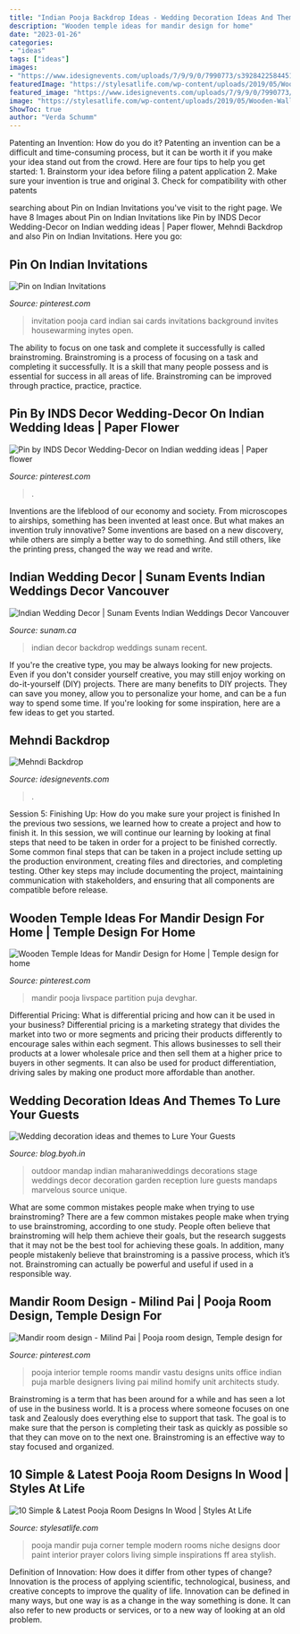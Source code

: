 ```yaml
---
title: "Indian Pooja Backdrop Ideas - Wedding Decoration Ideas And Themes To Lure Your Guests"
description: "Wooden temple ideas for mandir design for home"
date: "2023-01-26"
categories:
- "ideas"
tags: ["ideas"]
images:
- "https://www.idesignevents.com/uploads/7/9/9/0/7990773/s392842258445130786_p263_i4_w2560.jpeg"
featuredImage: "https://stylesatlife.com/wp-content/uploads/2019/05/Wooden-Wall-Background-for-Pooja-Room.jpg"
featured_image: "https://www.idesignevents.com/uploads/7/9/9/0/7990773/s392842258445130786_p263_i4_w2560.jpeg"
image: "https://stylesatlife.com/wp-content/uploads/2019/05/Wooden-Wall-Background-for-Pooja-Room.jpg"
ShowToc: true
author: "Verda Schumm"
---
```



Patenting an Invention: How do you do it?
Patenting an invention can be a difficult and time-consuming process, but it can be worth it if you make your idea stand out from the crowd. Here are four tips to help you get started: 1. Brainstorm your idea before filing a patent application 
2. Make sure your invention is true and original 
3. Check for compatibility with other patents 

	

		
searching about Pin on Indian Invitations you've visit to the right page. We have 8 Images about Pin on Indian Invitations like Pin by INDS Decor Wedding-Decor on Indian wedding ideas | Paper flower, Mehndi Backdrop and also Pin on Indian Invitations. Here you go:
		
    
## Pin On Indian Invitations

<img loading=lazy src="https://i.pinimg.com/736x/ba/fb/ea/bafbea766fb37730b7eacc200d4c0ac3.jpg" onerror="this.onerror=null;this.src='https://tse4.mm.bing.net/th?id=OIP.hBAHiY-bGWx-7wEGMzAxNwAAAA&amp;pid=15.1';" alt="Pin on Indian Invitations">

_Source: pinterest.com_

>invitation pooja card indian sai cards invitations background invites housewarming inytes open. 

	

The ability to focus on one task and complete it successfully is called brainstroming. Brainstroming is a process of focusing on a task and completing it successfully. It is a skill that many people possess and is essential for success in all areas of life. Brainstroming can be improved through practice, practice, practice.

    
## Pin By INDS Decor Wedding-Decor On Indian Wedding Ideas | Paper Flower

<img loading=lazy src="https://i.pinimg.com/originals/6a/7c/12/6a7c1292935540d6c0cdc85b56124728.jpg" onerror="this.onerror=null;this.src='https://tse3.mm.bing.net/th?id=OIP.EFM3MbKkcY05iOw5NajUWgHaJ4&amp;pid=15.1';" alt="Pin by INDS Decor Wedding-Decor on Indian wedding ideas | Paper flower">

_Source: pinterest.com_

>. 

	

Inventions are the lifeblood of our economy and society. From microscopes to airships, something has been invented at least once. But what makes an invention truly innovative? Some inventions are based on a new discovery, while others are simply a better way to do something. And still others, like the printing press, changed the way we read and write.

    
## Indian Wedding Decor | Sunam Events Indian Weddings Decor Vancouver

<img loading=lazy src="http://sunam.ca/wp-content/uploads/2016/06/colourful-backdrop-and-lighting.jpg" onerror="this.onerror=null;this.src='https://tse1.mm.bing.net/th?id=OIP.JIf4ee_qfISu_jp_IerZZQHaE6&amp;pid=15.1';" alt="Indian Wedding Decor | Sunam Events Indian Weddings Decor Vancouver">

_Source: sunam.ca_

>indian decor backdrop weddings sunam recent. 

	

If you're the creative type, you may be always looking for new projects. Even if you don't consider yourself creative, you may still enjoy working on do-it-yourself (DIY) projects. There are many benefits to DIY projects. They can save you money, allow you to personalize your home, and can be a fun way to spend some time. If you're looking for some inspiration, here are a few ideas to get you started.

    
## Mehndi Backdrop

<img loading=lazy src="https://www.idesignevents.com/uploads/7/9/9/0/7990773/s392842258445130786_p263_i4_w2560.jpeg" onerror="this.onerror=null;this.src='https://tse1.mm.bing.net/th?id=OIP.WRcLrEb9vxo41Chkof4WqQHaLH&amp;pid=15.1';" alt="Mehndi Backdrop">

_Source: idesignevents.com_

>. 

	

Session 5: Finishing Up: How do you make sure your project is finished
In the previous two sessions, we learned how to create a project and how to finish it. In this session, we will continue our learning by looking at final steps that need to be taken in order for a project to be finished correctly.
Some common final steps that can be taken in a project include setting up the production environment, creating files and directories, and completing testing. Other key steps may include documenting the project, maintaining communication with stakeholders, and ensuring that all components are compatible before release.

    
## Wooden Temple Ideas For Mandir Design For Home | Temple Design For Home

<img loading=lazy src="https://i.pinimg.com/736x/fe/2e/bb/fe2ebb23ce2d254bec6510367588a596.jpg" onerror="this.onerror=null;this.src='https://tse3.mm.bing.net/th?id=OIP.i-0J_Gc9dQQVOGzuSOyzKQHaLG&amp;pid=15.1';" alt="Wooden Temple Ideas for Mandir Design for Home | Temple design for home">

_Source: pinterest.com_

>mandir pooja livspace partition puja devghar. 

	

Differential Pricing: What is differential pricing and how can it be used in your business?
Differential pricing is a marketing strategy that divides the market into two or more segments and pricing their products differently to encourage sales within each segment. This allows businesses to sell their products at a lower wholesale price and then sell them at a higher price to buyers in other segments. It can also be used for product differentiation, driving sales by making one product more affordable than another.

    
## Wedding Decoration Ideas And Themes To Lure Your Guests

<img loading=lazy src="http://blog.byoh.in/wp-content/uploads/2016/04/Outdoor-wedding-ideas-2.jpg" onerror="this.onerror=null;this.src='https://tse1.mm.bing.net/th?id=OIP.nHgeIqT46OviNx0aolnjRwHaLH&amp;pid=15.1';" alt="Wedding decoration ideas and themes to Lure Your Guests">

_Source: blog.byoh.in_

>outdoor mandap indian maharaniweddings decorations stage weddings decor decoration garden reception lure guests mandaps marvelous source unique. 

	

What are some common mistakes people make when trying to use brainstroming?
There are a few common mistakes people make when trying to use brainstroming, according to one study. People often believe that brainstroming will help them achieve their goals, but the research suggests that it may not be the best tool for achieving these goals. In addition, many people mistakenly believe that brainstroming is a passive process, which it’s not. Brainstroming can actually be powerful and useful if used in a responsible way.

    
## Mandir Room Design - Milind Pai | Pooja Room Design, Temple Design For

<img loading=lazy src="https://i.pinimg.com/736x/19/eb/d2/19ebd28dd982e3310b79da34983ef851.jpg" onerror="this.onerror=null;this.src='https://tse3.mm.bing.net/th?id=OIP.aoX7HZCKKVqU-OIqKwNWkAHaE8&amp;pid=15.1';" alt="Mandir room design - Milind Pai | Pooja room design, Temple design for">

_Source: pinterest.com_

>pooja interior temple rooms mandir vastu designs units office indian puja marble designers living pai milind homify unit architects study. 

	

Brainstroming is a term that has been around for a while and has seen a lot of use in the business world. It is a process where someone focuses on one task and Zealously does everything else to support that task. The goal is to make sure that the person is completing their task as quickly as possible so that they can move on to the next one. Brainstroming is an effective way to stay focused and organized.

    
## 10 Simple &amp; Latest Pooja Room Designs In Wood | Styles At Life

<img loading=lazy src="https://stylesatlife.com/wp-content/uploads/2019/05/Wooden-Wall-Background-for-Pooja-Room.jpg" onerror="this.onerror=null;this.src='https://tse2.mm.bing.net/th?id=OIP.W_nhp3zbanxlPt4X6uh0ogHaHa&amp;pid=15.1';" alt="10 Simple &amp; Latest Pooja Room Designs In Wood | Styles At Life">

_Source: stylesatlife.com_

>pooja mandir puja corner temple modern rooms niche designs door paint interior prayer colors living simple inspirations ff area stylish. 

	

Definition of Innovation: How does it differ from other types of change?
Innovation is the process of applying scientific, technological, business, and creative concepts to improve the quality of life. Innovation can be defined in many ways, but one way is as a change in the way something is done. It can also refer to new products or services, or to a new way of looking at an old problem.

